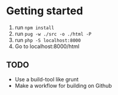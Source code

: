 # Getting started
1. run `npm install`
2. run `pug -w ./src -o ./html -P`
3. run `php -S localhost:8000`
4. Go to localhost:8000/html

## TODO
- Use a build-tool like grunt
- Make a workflow for building on Github